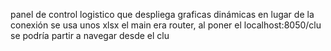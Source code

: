 panel de control logistico que despliega graficas dinámicas
en lugar de la conexión se usa unos xlsx
el main era router, al poner el localhost:8050/clu se podría partir a navegar desde el clu




